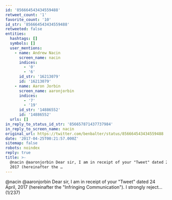 ```yaml
---
id: '856664543434559488'
retweet_count: '1'
favorite_count: '10'
id_str: '856664543434559488'
retweeted: false
entities:
  hashtags: []
  symbols: []
  user_mentions:
    - name: Andrew Nacin
      screen_name: nacin
      indices:
        - '0'
        - '6'
      id_str: '16213079'
      id: '16213079'
    - name: Aaron Jorbin
      screen_name: aaronjorbin
      indices:
        - '7'
        - '19'
      id_str: '14886552'
      id: '14886552'
  urls: []
in_reply_to_status_id_str: '856657871437737984'
in_reply_to_screen_name: nacin
original_url: https://twitter.com/benbalter/status/856664543434559488
date: '2017-04-25T00:21:57.000Z'
sitemap: false
robots: noindex
reply: true
title: >-
  @nacin @aaronjorbin Dear sir, I am in receipt of your "Tweet" dated 24 April,
  2017 (hereinafter the …
---
```


@nacin @aaronjorbin Dear sir, I am in receipt of your "Tweet" dated 24 April, 2017 (hereinafter the "Infringing Communication"). I strongly reject... (1/237)